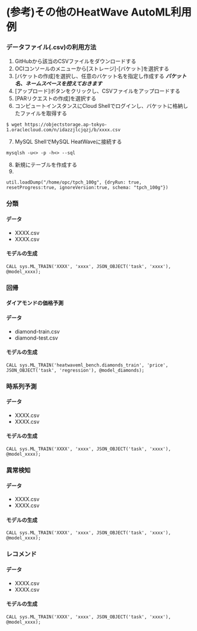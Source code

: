 # (参考)その他のHeatWave AutoML利用例

### データファイル(.csv)の利用方法
1. GitHubから該当のCSVファイルをダウンロードする
2. OCIコンソールのメニューから[ストレージ]-[バケット]を選択する
3. [バケットの作成]を選択し、任意のバケット名を指定し作成する
    ***バケット名、ネームスペースを控えておきます***
4. [アップロード]ボタンをクリックし、CSVファイルをアップロードする
5. [PARリクエストの作成]を選択する
6. コンピュートインスタンスにCloud Shellでログインし、バケットに格納したファイルを取得する
  ```
  $ wget https://objectstorage.ap-tokyo-1.oraclecloud.com/n/idazzjlcjqzj/b/xxxx.csv
  ```
7. MySQL ShellでMySQL HeatWaveに接続する
  ```
  mysqlsh -u<> -p -h<> --sql
  ```
8. 新規にテーブルを作成する
9. 
  ```
  util.loadDump("/home/opc/tpch_100g", {dryRun: true, resetProgress:true, ignoreVersion:true, schema: "tpch_100g"})
  ```

### 分類
#### データ
  - XXXX.csv
  - XXXX.csv
#### モデルの生成
  ```
  CALL sys.ML_TRAIN('XXXX', 'xxxx', JSON_OBJECT('task', 'xxxx'), @model_xxxx);
  ```

### 回帰
#### ダイアモンドの価格予測
#### データ
  - diamond-train.csv
  - diamond-test.csv
#### モデルの生成
  ```
  CALL sys.ML_TRAIN('heatwaveml_bench.diamonds_train', 'price', JSON_OBJECT('task', 'regression'), @model_diamonds);
  ```

### 時系列予測
#### データ
  - XXXX.csv
  - XXXX.csv
#### モデルの生成
  ```
  CALL sys.ML_TRAIN('XXXX', 'xxxx', JSON_OBJECT('task', 'xxxx'), @model_xxxx);
  ```

### 異常検知
#### データ
  - XXXX.csv
  - XXXX.csv
#### モデルの生成
  ```
  CALL sys.ML_TRAIN('XXXX', 'xxxx', JSON_OBJECT('task', 'xxxx'), @model_xxxx);
  ```
### レコメンド
#### データ
  - XXXX.csv
  - XXXX.csv
#### モデルの生成
  ```
  CALL sys.ML_TRAIN('XXXX', 'xxxx', JSON_OBJECT('task', 'xxxx'), @model_xxxx);
  ```

